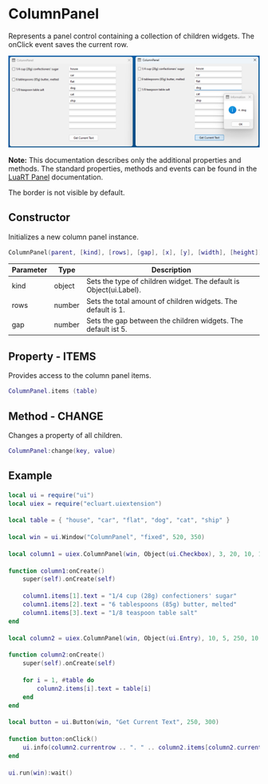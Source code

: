 # ColumnPanel

Represents a panel control containing a collection of children widgets. The onClick event saves the current row.

![ColumnPanel](/docs/columnpanel/columnpanel01.png)

**Note:**
This documentation describes only the additional properties and methods.
The standard properties, methods and events can be found in the [LuaRT Panel](https://www.luart.org/doc/ui/Panel.html) documentation.

The border is not visible by default.

## Constructor

Initializes a new column panel instance.

```Lua
ColumnPanel(parent, [kind], [rows], [gap], [x], [y], [width], [height])
```

Parameter | Type | Description
---|---|---
kind | object | Sets the type of children widget. The default is Object(ui.Label).
rows | number | Sets the total amount of children widgets. The default is 1.
gap | number | Sets the gap between the children widgets. The default ist 5.

## Property - ITEMS

Provides access to the column panel items.

```Lua
ColumnPanel.items (table)
```

## Method - CHANGE

Changes a property of all children.

```Lua
ColumnPanel:change(key, value)
```

## Example

```Lua
local ui = require("ui")
local uiex = require("ecluart.uiextension")

local table = { "house", "car", "flat", "dog", "cat", "ship" }

local win = ui.Window("ColumnPanel", "fixed", 520, 350)

local column1 = uiex.ColumnPanel(win, Object(ui.Checkbox), 3, 20, 10, 10, 200, 25)

function column1:onCreate()
    super(self).onCreate(self)

    column1.items[1].text = "1/4 cup (28g) confectioners' sugar"
    column1.items[2].text = "6 tablespoons (85g) butter, melted"
    column1.items[3].text = "1/8 teaspoon table salt"
end

local column2 = uiex.ColumnPanel(win, Object(ui.Entry), 10, 5, 250, 10, 200, 440)

function column2:onCreate()
    super(self).onCreate(self)

    for i = 1, #table do
        column2.items[i].text = table[i]
    end
end

local button = ui.Button(win, "Get Current Text", 250, 300)

function button:onClick()
    ui.info(column2.currentrow .. ". " .. column2.items[column2.currentrow].text)
end

ui.run(win):wait()
```
